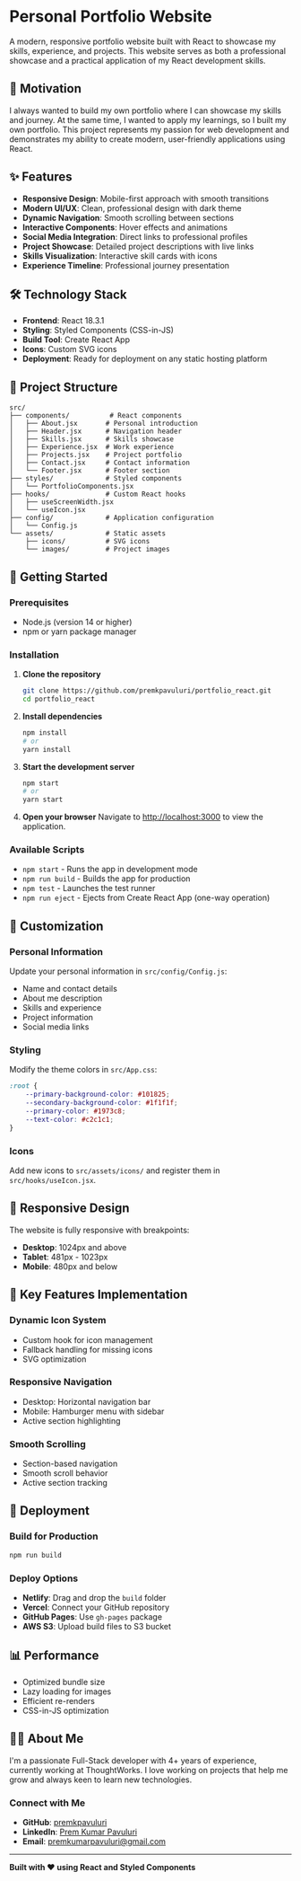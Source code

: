 # Personal Portfolio Website

A modern, responsive portfolio website built with React to showcase my skills, experience, and projects. This website serves as both a professional showcase and a practical application of my React development skills.

## 🎯 Motivation

I always wanted to build my own portfolio where I can showcase my skills and journey. At the same time, I wanted to apply my learnings, so I built my own portfolio. This project represents my passion for web development and demonstrates my ability to create modern, user-friendly applications using React.

## ✨ Features

- **Responsive Design**: Mobile-first approach with smooth transitions
- **Modern UI/UX**: Clean, professional design with dark theme
- **Dynamic Navigation**: Smooth scrolling between sections
- **Interactive Components**: Hover effects and animations
- **Social Media Integration**: Direct links to professional profiles
- **Project Showcase**: Detailed project descriptions with live links
- **Skills Visualization**: Interactive skill cards with icons
- **Experience Timeline**: Professional journey presentation

## 🛠️ Technology Stack

- **Frontend**: React 18.3.1
- **Styling**: Styled Components (CSS-in-JS)
- **Build Tool**: Create React App
- **Icons**: Custom SVG icons
- **Deployment**: Ready for deployment on any static hosting platform

## 📁 Project Structure

```
src/
├── components/          # React components
│   ├── About.jsx       # Personal introduction
│   ├── Header.jsx      # Navigation header
│   ├── Skills.jsx      # Skills showcase
│   ├── Experience.jsx  # Work experience
│   ├── Projects.jsx    # Project portfolio
│   ├── Contact.jsx     # Contact information
│   └── Footer.jsx      # Footer section
├── styles/             # Styled components
│   └── PortfolioComponents.jsx
├── hooks/              # Custom React hooks
│   ├── useScreenWidth.jsx
│   └── useIcon.jsx
├── config/             # Application configuration
│   └── Config.js
└── assets/             # Static assets
    ├── icons/          # SVG icons
    └── images/         # Project images
```

## 🚀 Getting Started

### Prerequisites

- Node.js (version 14 or higher)
- npm or yarn package manager

### Installation

1. **Clone the repository**
   ```bash
   git clone https://github.com/premkpavuluri/portfolio_react.git
   cd portfolio_react
   ```

2. **Install dependencies**
   ```bash
   npm install
   # or
   yarn install
   ```

3. **Start the development server**
   ```bash
   npm start
   # or
   yarn start
   ```

4. **Open your browser**
   Navigate to [http://localhost:3000](http://localhost:3000) to view the application.

### Available Scripts

- `npm start` - Runs the app in development mode
- `npm run build` - Builds the app for production
- `npm test` - Launches the test runner
- `npm run eject` - Ejects from Create React App (one-way operation)

## 🎨 Customization

### Personal Information
Update your personal information in `src/config/Config.js`:
- Name and contact details
- About me description
- Skills and experience
- Project information
- Social media links

### Styling
Modify the theme colors in `src/App.css`:
```css
:root {
    --primary-background-color: #101825;
    --secondary-background-color: #1f1f1f;
    --primary-color: #1973c8;
    --text-color: #c2c1c1;
}
```

### Icons
Add new icons to `src/assets/icons/` and register them in `src/hooks/useIcon.jsx`.

## 📱 Responsive Design

The website is fully responsive with breakpoints:
- **Desktop**: 1024px and above
- **Tablet**: 481px - 1023px
- **Mobile**: 480px and below

## 🔧 Key Features Implementation

### Dynamic Icon System
- Custom hook for icon management
- Fallback handling for missing icons
- SVG optimization

### Responsive Navigation
- Desktop: Horizontal navigation bar
- Mobile: Hamburger menu with sidebar
- Active section highlighting

### Smooth Scrolling
- Section-based navigation
- Smooth scroll behavior
- Active section tracking

## 🚀 Deployment

### Build for Production
```bash
npm run build
```

### Deploy Options
- **Netlify**: Drag and drop the `build` folder
- **Vercel**: Connect your GitHub repository
- **GitHub Pages**: Use `gh-pages` package
- **AWS S3**: Upload build files to S3 bucket

## 📊 Performance

- Optimized bundle size
- Lazy loading for images
- Efficient re-renders
- CSS-in-JS optimization

## 👨‍💻 About Me

I'm a passionate Full-Stack developer with 4+ years of experience, currently working at ThoughtWorks. I love working on projects that help me grow and always keen to learn new technologies.

### Connect with Me
- **GitHub**: [premkpavuluri](https://github.com/premkpavuluri)
- **LinkedIn**: [Prem Kumar Pavuluri](https://www.linkedin.com/in/pavuluri-prem-kumar-a20381191/)
- **Email**: premkumarpavuluri@gmail.com

---

**Built with ❤️ using React and Styled Components**
